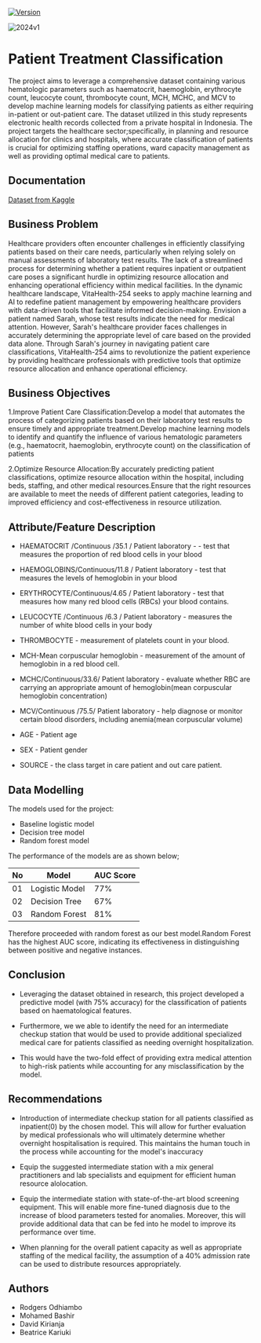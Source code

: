 [![Version](https://img.shields.io/badge/Version-1.0-green.svg)](https://github.com/username/repo/releases/tag/v1.0)



![2024v1](https://github.com/Beatrice-Kariuki/Sharing-Project-Phase-3/assets/144832651/fe0a1157-c1b4-491d-9d91-773098dee14e)


# Patient Treatment Classification


The project aims to leverage a comprehensive dataset containing various hematologic parameters such as haematocrit, haemoglobin, erythrocyte count, leucocyte count, thrombocyte count, MCH, MCHC, and MCV to develop machine learning models for classifying patients as either requiring in-patient or out-patient care. The dataset utilized in this study represents electronic health records collected from a private hospital in Indonesia. The project targets the healthcare sector;specifically, in planning and resource allocation for clinics and hospitals, where accurate classification of patients is crucial for optimizing staffing operations, ward capacity management as well as providing optimal medical care to patients.


## Documentation

[Dataset from Kaggle](https://www.kaggle.com/datasets/saurabhshahane/patient-treatment-classification)


## Business Problem

Healthcare providers often encounter challenges in efficiently classifying patients based on their care needs, particularly when relying solely on manual assessments of laboratory test results. The lack of a streamlined process for determining whether a patient requires inpatient or outpatient care poses a significant hurdle in optimizing resource allocation and enhancing operational efficiency within medical facilities.
In the dynamic healthcare landscape, VitaHealth-254 seeks to apply machine learning and AI to redefine patient management by empowering healthcare providers with data-driven tools that facilitate informed decision-making.
Envision a patient named Sarah, whose test results indicate the need for medical attention. However, Sarah's healthcare provider faces challenges in accurately determining the appropriate level of care based on the provided data alone.
Through Sarah's journey in navigating patient care classifications, VitaHealth-254 aims to revolutionize the patient experience by providing healthcare professionals with predictive tools that optimize resource allocation and enhance operational efficiency.
## Business Objectives

1.Improve Patient Care Classification:Develop a model that automates the process of categorizing patients based on their laboratory test results to ensure timely and appropriate treatment.Develop machine learning models to identify and quantify the influence of various hematologic parameters (e.g., haematocrit, haemoglobin, erythrocyte count) on the classification of patients

2.Optimize Resource Allocation:By accurately predicting patient classifications, optimize resource allocation within the hospital, including beds, staffing, and other medical resources.Ensure that the right resources are available to meet the needs of different patient categories, leading to improved efficiency and cost-effectiveness in resource utilization.

## Attribute/Feature Description

- HAEMATOCRIT /Continuous /35.1 / Patient laboratory - - test that measures the proportion of red blood cells in your blood


- HAEMOGLOBINS/Continuous/11.8 / Patient laboratory - test that measures the levels of hemoglobin in your blood

- ERYTHROCYTE/Continuous/4.65 / Patient laboratory -  test that measures how many red blood cells (RBCs) your blood contains.

- LEUCOCYTE /Continuous /6.3 / Patient laboratory - measures the number of white blood cells in your body

- THROMBOCYTE - measurement of platelets count in your blood.

- MCH-Mean corpuscular hemoglobin - measurement of the amount of hemoglobin in a red blood cell.

- MCHC/Continuous/33.6/ Patient laboratory - evaluate whether RBC are carrying an appropriate amount of hemoglobin(mean corpuscular hemoglobin concentration)

- MCV/Continuous /75.5/ Patient laboratory - help diagnose or monitor certain blood disorders, including anemia(mean corpuscular volume)

- AGE - Patient age

- SEX - Patient gender

- SOURCE - the class target in care patient and out care patient.
## Data Modelling

The models used for the project:
 - Baseline logistic model
 - Decision tree model
 - Random forest model

 The performance of the models are as shown below;
 
   | No | Model | AUC Score |
   |-|-|-|
   | 01 | Logistic Model | 77% |
   | 02 | Decision Tree  | 67% |
   | 03 | Random Forest  | 81% |

   Therefore proceeded with random forest as our best model.Random Forest has the highest AUC score, indicating its effectiveness in distinguishing between positive and negative instances.

## Conclusion

- Leveraging the dataset obtained in research, this project developed a predictive model (with 75% accuracy) for the classification of patients based on haematological features.​

- Furthermore, we we able to identify the need for an intermediate checkup station that would be used to provide additional specialized medical care for patients classified as needing overnight hospitalization.​

- This would have the two-fold effect of providing extra medical attention to high-risk patients while accounting for any misclassification by the model.
  
## Recommendations

- Introduction of intermediate checkup station for all patients classified as inpatient(0) by the chosen model. This will allow for further evaluation by medical professionals who will ultimately determine whether overnight hospitalisation is required. This maintains the human touch in the process while accounting for the model's inaccuracy

- Equip the suggested intermediate station with a mix general practitioners and lab specialists and equipment for efficient human resource alolocation.

- Equip the intermediate station with state-of-the-art blood screening equipment. This will enable more fine-tuned diagnosis due to the increase of blood parameters tested for anomalies. Moreover, this will provide additional data that can be fed into he model to improve its performance over time.

- When planning for the overall patient capacity as well as appropriate staffing of the medical facility, the assumption of a 40% admission rate can be used to distribute resources appropriately.

## Authors

- Rodgers Odhiambo
- Mohamed Bashir
- David Kirianja
- Beatrice Kariuki
